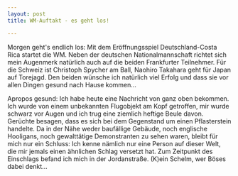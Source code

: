 ```yaml
---
layout: post
title: WM-Auftakt - es geht los!

---
```


Morgen geht's endlich los: Mit dem Eröffnungsspiel Deutschland-Costa Rica startet die WM. Neben der deutschen Nationalmannschaft richtet sich mein Augenmerk natürlich auch auf die beiden Frankfurter Teilnehmer. Für die Schweiz ist Christoph Spycher am Ball, Naohiro Takahara geht für Japan auf Torejagd. Den beiden wünsche ich natürlich viel Erfolg und dass sie vor allen Dingen gesund nach Hause kommen...

Apropos gesund: Ich habe heute eine Nachricht von ganz oben bekommen. Ich wurde von einem unbekannten Flugobjekt am Kopf getroffen, mir wurde schwarz vor Augen und ich trug eine ziemlich heftige Beule davon. Gerüchte besagen, dass es sich bei dem Gegenstand um einen Pflasterstein handelte. Da in der Nähe weder baufällige Gebäude, noch englische Hooligans, noch gewalttätige Demonstranten zu sehen waren, bleibt für mich nur ein Schluss: Ich kenne nämlich nur eine Person auf dieser Welt, die mir jemals einen ähnlichen Schlag versetzt hat. Zum Zeitpunkt des Einschlags befand ich mich in der Jordanstraße. (K)ein Schelm, wer Böses dabei denkt...
